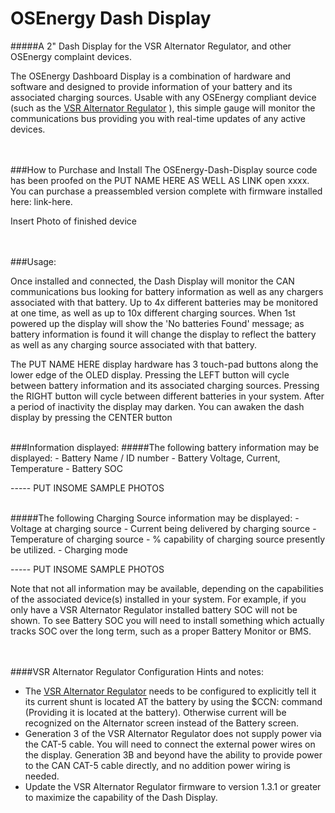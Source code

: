 # OSEnergy Dash Display

#####A 2" Dash Display for the VSR Alternator Regulator, and other OSEnergy complaint devices.

The OSEnergy Dashboard Display is a combination of hardware and software and designed to provide  information  of your battery and its associated charging sources.  Usable with any OSEnergy compliant device (such as the [VSR Alternator Regulator](http://arduinoalternatorregulator.blogspot.com/) ), this simple gauge will monitor the communications bus providing you with real-time updates of any active devices.



<br><br>
###How to Purchase and Install
The OSEnergy-Dash-Display source code has been proofed on the PUT NAME HERE AS WELL AS LINK open xxxx.  You can purchase a preassembled version complete with firmware installed here: link-here.

Insert Photo of finished device



<br><br>
###Usage:

Once installed and connected, the Dash Display will monitor the CAN communications bus looking for battery information as well as any chargers associated with that battery.  Up to 4x different batteries may be monitored at one time, as well as up to 10x different charging sources.  When 1st powered up the display will show the 'No batteries Found' message; as battery information is found it will change the display to reflect the battery as well as any charging source associated with that battery.



The PUT NAME HERE display hardware has 3 touch-pad buttons along the lower edge of the OLED display.  Pressing the LEFT button will cycle between battery information and its associated charging sources.  Pressing the RIGHT button will cycle between different batteries in your system.  After a period of inactivity the display may darken.  You can awaken the dash display by pressing the CENTER button

<br>
###Information displayed:
#####The following battery information may be displayed:
- Battery Name / ID number
- Battery Voltage, Current, Temperature
- Battery SOC

 ----- PUT INSOME SAMPLE PHOTOS

<br>
#####The following Charging Source information may be displayed:
- Voltage at charging source
- Current being delivered by charging source
- Temperature of charging source
- % capability of charging source presently be utilized.
- Charging mode

 ----- PUT INSOME SAMPLE PHOTOS

Note that not all information may be available, depending on the capabilities of the associated device(s) installed in your system.  For example, if you only have a VSR Alternator Regulator installed battery SOC will not be shown.  To see Battery SOC you will need to install something which actually tracks SOC over the long term, such as a proper Battery Monitor or BMS.

<br><br>
####VSR Alternator Regulator Configuration Hints and notes:
- The  [VSR Alternator Regulator](http://arduinoalternatorregulator.blogspot.com/) needs to be configured to explicitly tell it its current shunt is located AT the battery by using the $CCN: command (Providing it is located at the battery).  Otherwise current will be recognized on the Alternator screen instead of the Battery screen.
- Generation 3 of the VSR Alternator Regulator does not supply power via the CAT-5 cable.  You will need to connect the external power wires on the display.  Generation 3B and beyond have the ability to provide power to the CAN CAT-5 cable directly, and no addition power wiring is needed.
- Update the VSR Alternator Regulator firmware  to version 1.3.1 or greater to maximize the capability of the Dash Display.


  



